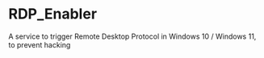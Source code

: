 # RDP_Enabler
A service to trigger Remote Desktop Protocol in Windows 10 / Windows 11, to prevent hacking
